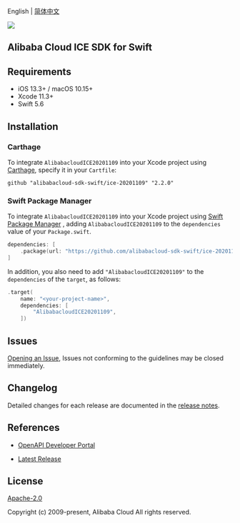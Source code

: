 English | [简体中文](README-CN.md)

![](https://aliyunsdk-pages.alicdn.com/icons/AlibabaCloud.svg)

## Alibaba Cloud ICE SDK for Swift

## Requirements

- iOS 13.3+ / macOS 10.15+
- Xcode 11.3+
- Swift 5.6

## Installation

### Carthage

To integrate `AlibabacloudICE20201109` into your Xcode project using [Carthage](https://github.com/Carthage/Carthage), specify it in your `Cartfile`:

```ogdl
github "alibabacloud-sdk-swift/ice-20201109" "2.2.0"
```

### Swift Package Manager

To integrate `AlibabacloudICE20201109` into your Xcode project using [Swift Package Manager](https://swift.org/package-manager/) , adding `AlibabacloudICE20201109` to the `dependencies` value of your `Package.swift`.

```swift
dependencies: [
    .package(url: "https://github.com/alibabacloud-sdk-swift/ice-20201109.git", from: "2.2.0")
]
```

In addition, you also need to add `"AlibabacloudICE20201109"` to the `dependencies` of the `target`, as follows:

```swift
.target(
    name: "<your-project-name>",
    dependencies: [
        "AlibabacloudICE20201109",
    ])
```

## Issues

[Opening an Issue](https://github.com/alibabacloud-sdk-swift/ice-20201109/issues/new), Issues not conforming to the guidelines may be closed immediately.

## Changelog

Detailed changes for each release are documented in the [release notes](./ChangeLog.txt).

## References

* [OpenAPI Developer Portal](https://next.api.alibabacloud.com/home)
- [Latest Release](https://github.com/alibabacloud-sdk-swift/ice-20201109)

## License

[Apache-2.0](http://www.apache.org/licenses/LICENSE-2.0)

Copyright (c) 2009-present, Alibaba Cloud All rights reserved.
